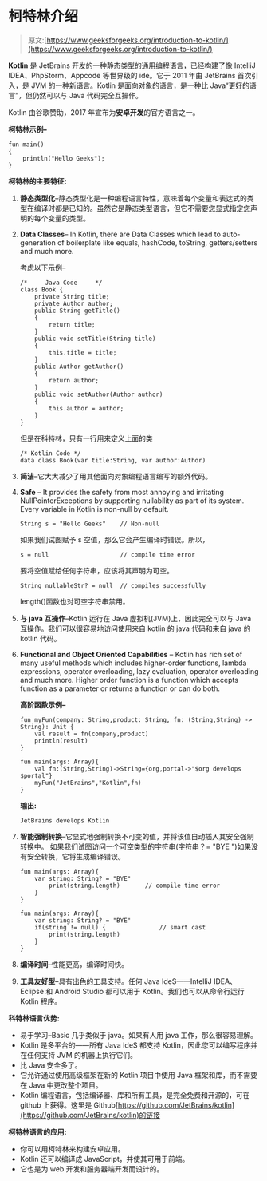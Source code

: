 # 柯特林介绍

> 原文:[https://www.geeksforgeeks.org/introduction-to-kotlin/](https://www.geeksforgeeks.org/introduction-to-kotlin/)

**Kotlin** 是 JetBrains 开发的一种静态类型的通用编程语言，已经构建了像 IntelliJ IDEA、PhpStorm、Appcode 等世界级的 ide。它于 2011 年由 JetBrains 首次引入，是 JVM 的一种新语言。Kotlin 是面向对象的语言，是一种比 Java“更好的语言”，但仍然可以与 Java 代码完全互操作。

Kotlin 由谷歌赞助，2017 年宣布为**安卓开发**的官方语言之一。

**柯特林示例–**

```
fun main()
{
    println("Hello Geeks");
}
```

**柯特林的主要特征:**

1.  **静态类型化**–静态类型化是一种编程语言特性，意味着每个变量和表达式的类型在编译时都是已知的。虽然它是静态类型语言，但它不需要您显式指定您声明的每个变量的类型。
2.  **Data Classes**– In Kotlin, there are Data Classes which lead to auto-generation of boilerplate like equals, hashCode, toString, getters/setters and much more.

    考虑以下示例–

    ```
    /*     Java Code     */
    class Book {
        private String title;
        private Author author;
        public String getTitle()
        {
            return title;
        }
        public void setTitle(String title)
        {
            this.title = title;
        }
        public Author getAuthor()
        {
            return author;
        }
        public void setAuthor(Author author)
        {
            this.author = author;
        }
    }
    ```

    但是在科特林，只有一行用来定义上面的类

    ```
    /* Kotlin Code */
    data class Book(var title:String, var author:Author)

    ```

3.  **简洁**–它大大减少了用其他面向对象编程语言编写的额外代码。
4.  **Safe** – It provides the safety from most annoying and irritating NullPointerExceptions by supporting nullability as part of its system.
    Every variable in Kotlin is non-null by default.

    ```
    String s = "Hello Geeks"    // Non-null 

    ```

    如果我们试图赋予 s 空值，那么它会产生编译时错误。所以，

    ```
    s = null                    // compile time error

    ```

    要将空值赋给任何字符串，应该将其声明为可空。

    ```
    String nullableStr? = null  // compiles successfully

    ```

    length()函数也对可空字符串禁用。

5.  **与 java 互操作**–Kotlin 运行在 Java 虚拟机(JVM)上，因此完全可以与 Java 互操作。我们可以很容易地访问使用来自 kotlin 的 java 代码和来自 java 的 kotlin 代码。
6.  **Functional and Object Oriented Capabilities** – Kotlin has rich set of many useful methods which includes higher-order functions, lambda expressions, operator overloading, lazy evaluation, operator overloading and much more.
    Higher order function is a function which accepts function as a parameter or returns a function or can do both.

    **高阶函数示例–**

    ```
    fun myFun(company: String,product: String, fn: (String,String) -> String): Unit {
        val result = fn(company,product)
        println(result)
    }

    fun main(args: Array){
        val fn:(String,String)->String={org,portal->"$org develops $portal"}
        myFun("JetBrains","Kotlin",fn)
    }

    ```

    **输出:**

    ```
    JetBrains develops Kotlin
    ```

7.  **智能强制转换**–它显式地强制转换不可变的值，并将该值自动插入其安全强制转换中。
    如果我们试图访问一个可空类型的字符串(字符串？= "BYE ")如果没有安全转换，它将生成编译错误。

    ```
    fun main(args: Array){
        var string: String? = "BYE"          
            print(string.length)       // compile time error
        }
    }

    ```

    ```
    fun main(args: Array){
        var string: String? = "BYE"
        if(string != null) {               // smart cast
            print(string.length) 
        }
    }

    ```

8.  **编译时间**–性能更高，编译时间快。
9.  **工具友好型**–具有出色的工具支持。任何 Java IdeS——IntelliJ IDEA、Eclipse 和 Android Studio 都可以用于 Kotlin。我们也可以从命令行运行 Kotlin 程序。

**科特林语言优势:**

*   易于学习–Basic 几乎类似于 java。如果有人用 java 工作，那么很容易理解。
*   Kotlin 是多平台的——所有 Java IdeS 都支持 Kotlin，因此您可以编写程序并在任何支持 JVM 的机器上执行它们。
*   比 Java 安全多了。
*   它允许通过使用高级框架在新的 Kotlin 项目中使用 Java 框架和库，而不需要在 Java 中更改整个项目。
*   Kotlin 编程语言，包括编译器、库和所有工具，是完全免费和开源的，可在 github 上获得。这里是 Github[https://github.com/JetBrains/kotlin](https://github.com/JetBrains/kotlin)的链接

**柯特林语言的应用:**

*   你可以用柯特林来构建安卓应用。
*   Kotlin 还可以编译成 JavaScript，并使其可用于前端。
*   它也是为 web 开发和服务器端开发而设计的。